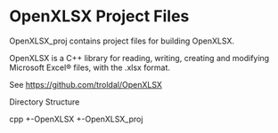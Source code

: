 # OpenXLSX Project Files

OpenXLSX_proj contains project files for building OpenXLSX.

OpenXLSX is a C++ library for reading, writing, creating and modifying
Microsoft Excel® files, with the .xlsx format.

See https://github.com/troldal/OpenXLSX

Directory Structure

cpp
 +-OpenXLSX
 +-OpenXLSX_proj
 